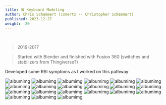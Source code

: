 ```yaml
---
title: 🛠️ Keyboard Modeling
author: Chris Schammert (csmertx -- Christopher Schammert)
published: 2023-12-27
weight: -20
---
```


<br />

> 2016-2017

> Started with Blender and finished with Fusion 360 (switches and stabilizers from Thingiverse?)

Developed some RSI symptoms as I worked on this pathway

![albumimg](/Blog/stuff/images/keyboards/KA2Q.png "Kinesis Advantage2 Quiet pixel art (2022)")
![albumimg](/Blog/stuff/images/keyboards/keyboards_2016-2017_1.jpg "First render using DSA/104 key template before developing the 3-point lighting system (Blender)")
![albumimg](/Blog/stuff/images/keyboards/keyboards_2016-2017_2.jpg "Single source of light and maybe a custom mouse (iirc), DSA/104 Key template (Blender)")
![albumimg](/Blog/stuff/images/keyboards/keyboards_2016-2017_3.png "First full Sculpted Angle (SA) caps custom TKL before using switches stabilizers (Blender)")
![albumimg](/Blog/stuff/images/keyboards/keyboards_2016-2017_4.jpg "Custom backdrop, TKL, keys, and single source of light (Blender)")
![albumimg](/Blog/stuff/images/keyboards/keyboards_2016-2017_5.jpg "Close up custom TKL, etc. (Blender)")
![albumimg](/Blog/stuff/images/keyboards/keyboards_2016-2017_6.jpg "Designing key caps and curved profile workflow (Blender)")
![albumimg](/Blog/stuff/images/keyboards/keyboards_2016-2017_7.jpg "Tuning the look and feel of the plastics (Blender)")
![albumimg](/Blog/stuff/images/keyboards/keyboards_2016-2017_8.jpg "One of the first well received 3-point lighting renders (Blender)")
![albumimg](/Blog/stuff/images/keyboards/keyboards_2016-2017_9.png "Key cap and key legend placement--8hrs per new keyboard (Blender)")
![albumimg](/Blog/stuff/images/keyboards/keyboards_2016-2017_10.jpg "Nearly tuned look and feel of plastics (Blender)")
![albumimg](/Blog/stuff/images/keyboards/keyboards_2016-2017_11.png "First render with 50+ likes on social media")
![albumimg](/Blog/stuff/images/keyboards/keyboards_2016-2017_12.png "First collaboration--placed everything, modified LED fused to 3D model to showcase red LED, my SA key caps, my plastic material adjustments, my custom Gorton Modified font--20+ hrs (Modeled: Fusion 360, Rendered: Blender)")
![albumimg](/Blog/stuff/images/keyboards/keyboards_2016-2017_13.jpg "First Planck render--8hrs (Modeled:Fusion 360, Rendered: Blender)")
![albumimg](/Blog/stuff/images/keyboards/keyboards_2016-2017_14.jpg "First Ergodox render, Ergodox plate template, screw template--16hrs (Modeled: Fusion 360, Rendered: Blender)")
![albumimg](/Blog/stuff/images/keyboards/keyboards_2016-2017_15.png "Designed low profile DSA key set for rendering. TKL nearly real enough for production runs--40hrs (Modeled: Fusion 360, Placement: Blender)")
![albumimg](/Blog/stuff/images/keyboards/keyboards_2016-2017_16.png "Designed aluminum TKL (Modeled/Rendered: Fusion 360)")
![albumimg](/Blog/stuff/images/keyboards/keyboards_2016-2017_17.png "Showcased aluminum TKL custom feet--high profile (Modeled/Rendered: Fusion 360)")
![albumimg](/Blog/stuff/images/keyboards/keyboards_2016-2017_18.png "Custom number pad, switch plate template (Modeled/Rendered: Fusion 360)")
![albumimg](/Blog/stuff/images/keyboards/keyboards_2016-2017_19.png "Custom number pad side profile (Modeled/Rendered: Fusion 360)")
![albumimg](/Blog/stuff/images/keyboards/keyboards_2016-2017_20.png "Custom double shot DSA nearly ready for production (Modeled/Rendered: Fusion 360)")